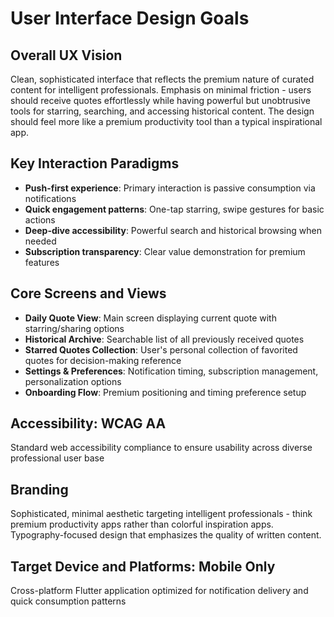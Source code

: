 # User Interface Design Goals

## Overall UX Vision
Clean, sophisticated interface that reflects the premium nature of curated content for intelligent professionals. Emphasis on minimal friction - users should receive quotes effortlessly while having powerful but unobtrusive tools for starring, searching, and accessing historical content. The design should feel more like a premium productivity tool than a typical inspirational app.

## Key Interaction Paradigms
- **Push-first experience**: Primary interaction is passive consumption via notifications
- **Quick engagement patterns**: One-tap starring, swipe gestures for basic actions
- **Deep-dive accessibility**: Powerful search and historical browsing when needed
- **Subscription transparency**: Clear value demonstration for premium features

## Core Screens and Views
- **Daily Quote View**: Main screen displaying current quote with starring/sharing options
- **Historical Archive**: Searchable list of all previously received quotes
- **Starred Quotes Collection**: User's personal collection of favorited quotes for decision-making reference
- **Settings & Preferences**: Notification timing, subscription management, personalization options
- **Onboarding Flow**: Premium positioning and timing preference setup

## Accessibility: WCAG AA
Standard web accessibility compliance to ensure usability across diverse professional user base

## Branding
Sophisticated, minimal aesthetic targeting intelligent professionals - think premium productivity apps rather than colorful inspiration apps. Typography-focused design that emphasizes the quality of written content.

## Target Device and Platforms: Mobile Only
Cross-platform Flutter application optimized for notification delivery and quick consumption patterns
